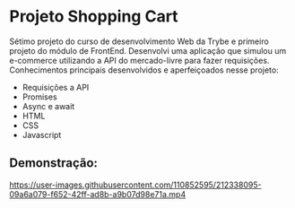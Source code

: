 # Projeto Shopping Cart # 

Sétimo projeto do curso de desenvolvimento Web da Trybe e primeiro projeto do módulo de FrontEnd. Desenvolvi uma aplicação que simulou um e-commerce utilizando a API do mercado-livre para fazer requisições. Conhecimentos principais desenvolvidos e aperfeiçoados nesse projeto:

- Requisições a API
- Promises
- Async e await
- HTML  
- CSS
- Javascript 

## Demonstração: ##

https://user-images.githubusercontent.com/110852595/212338095-09a6a079-f652-42ff-ad8b-a9b07d98e71a.mp4

